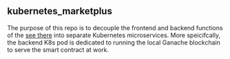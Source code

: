 ## kubernetes_marketplus
The purpose of this repo is to decouple the frontend and backend functions of the [see there](https://github.com/snpsuen/Marketplus) into separate Kubernetes microservices. More speicifcally, the backend K8s pod is dedicated to running the local Ganache blockchain to serve the smart contract at work.
